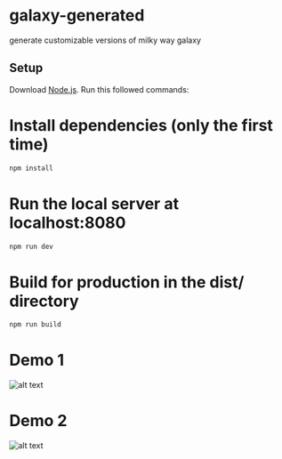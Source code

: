# galaxy-generated
 generate customizable versions of milky way galaxy
 
## Setup
Download [Node.js](https://nodejs.org/en/download/).
Run this followed commands:


# Install dependencies (only the first time)
```sh
npm install
```

# Run the local server at localhost:8080
```sh
npm run dev
```
# Build for production in the dist/ directory
```sh
npm run build
```
# Demo 1
![alt text](https://github.com/wroetoshaw/galaxy-generator/blob/main/static/1.png)
# Demo 2
![alt text](https://github.com/wroetoshaw/galaxy-generator/blob/main/static/2.png)


